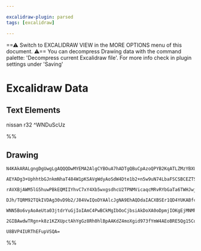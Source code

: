 ```yaml
---

excalidraw-plugin: parsed
tags: [excalidraw]

---
```

==⚠  Switch to EXCALIDRAW VIEW in the MORE OPTIONS menu of this document. ⚠== You can decompress Drawing data with the command palette: 'Decompress current Excalidraw file'. For more info check in plugin settings under 'Saving'


# Excalidraw Data

## Text Elements
nissan r32 ^WNDuScUz

%%
## Drawing
```compressed-json
N4KAkARALgngDgUwgLgAQQQDwMYEMA2AlgCYBOuA7hADTgQBuCpAzoQPYB2KqATLZMzYBXUtiRoIACyhQ4zZAHoFAc0JRJQgEYA6bGwC2CgF7N6hbEcK4OCtptbErHALRY8RMpWdx8Q1TdIEfARcZgRmBShcZQUebQB2bQAWGjoghH0EDihmbgBtcDBQMBKIEm4IAHUAOQARIQBlbABVI1SSyFhECqgsKHbSzG5nHh4ABm0ATkmANjGZgGYeJaSe

AEYADg3+UphhtbGJnkmNhaT484W1pKSAVgWdyAoSdW4Dte1b2+n5w9uN74LbaFSCSBCEZTSbg8W6PCDWZTBbhjOHMKCkNgAawQAGE2Pg2KQKgBiNYIMlkgaQTS4bCY5QYoQcYh4glEiTo6zMOC4QLZKkQABmhHw+AasCREkEHgFaIx2MqL0k0NR6KxCHFMEl6Gl5ThjMhHHCuTQazhbB52DUe1NhzhDOEcAAksQTag8gBdOGC8iZF3cDhCUVwwjM

rAVXBjAWM5lG5huwPBkEQMIIYhvC7xY4Xb5wxgsdhcU2TPNMVicaqcMRvRYbGaTa6TWHJwjMWrpXrptCCghhOGaYTMgCiwUy2TdnrhQjgxFwnYzSV+93itySALhRA4mIDQfwG7YdLT3B7+D7yd6mH6Eg4reY1lQpCW0coABU+hUb/H74+eALBZwoAaQgjHEXgUWTf9sgAMVwfQRRtVBmw6aA+gAQSIZQi3QYJBX6UtSCgcwCHQiEsOgC0BT0bJcF

DJh/TQRM92TQkIVDAg30vD9b2/J84VwIQoDYAAlcJgNA9EhAQDdaIACXBSEr1QD4YUKABfcAvToXA4DgcU51A4pOjBTIKgwqEdgYQgEAoAAhWl6RjFl8UJElBTc9yBggbARD5KAnV6fRxXlXFnPZdBSXJSLPO80hfP8jI7LpB0mSctkenIDhuV5LI8MKLyfJy+L9CgkUxQlUCU3xPU8piuKAqC9VFWIV40D4GqCuyIqGuxTVtUqmULNqwqAqE4RD

WNN5Bo6vyAoAeUta03jtdrYuGjIoIAmC4PwBCkMgIbOoCjbsiAkDoXA0oDpmjIOKgEjMNMhBcOi6auqiAjUNitgKDBXAu1QRiptWw6MiHZlPoxH6Qn++EvqoIG6oyCHvpfeAKsczzmGwDFRQADW4W41kSZYxg2JtpjmSYgQsrGcfwABNaEAW0ZZ4kpuslg2NYYQsow2AMbhDMgegCEkt41IRtb9FGlK4zdCAMYshkSFO0DxiV0gVd6OACY1kgAFk

2GIBAwdwTRgn+k8z1KZXUpctAhYgGz8Rh0hlBpAAKdZ4moXgid973fYmW4AEoBRE5Qg15Co3c9kmA4WFFeEToPPjDiWVt87qEHmwjOATXcLJ9WCEBEsNNY4ZRBeTLIzYt7gJKk5NsCIHW0EbuEOBLhvSEk80BM3cTe4QDPSjsAArBBsByBou7gQ3jdN82j27Xsm9KWlCMYF9+fwavkK6CqwmCafC0ooQ0QMVHugYwvkwJQ9LbXjdQju0/t93ndRT

U8BVP4IURThEFupVSQA=
```
%%
